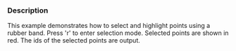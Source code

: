 ### Description
This example demonstrates how to select and highlight points using a rubber band. Press 'r' to enter selection mode. Selected points are shown in red. The ids of the selected points are output.
